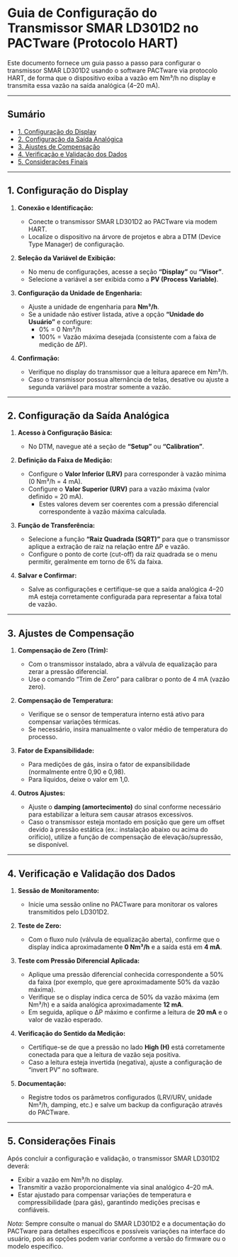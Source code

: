# Guia de Configuração do Transmissor SMAR LD301D2 no PACTware (Protocolo HART)

Este documento fornece um guia passo a passo para configurar o transmissor SMAR LD301D2 usando o software PACTware via protocolo HART, de forma que o dispositivo exiba a vazão em Nm³/h no display e transmita essa vazão na saída analógica (4–20 mA).

---

## Sumário

- [1. Configuração do Display](#1-configuração-do-display)
- [2. Configuração da Saída Analógica](#2-configuração-da-saída-analógica)
- [3. Ajustes de Compensação](#3-ajustes-de-compensação)
- [4. Verificação e Validação dos Dados](#4-verificação-e-validação-dos-dados)
- [5. Considerações Finais](#5-considerações-finais)

---

## 1. Configuração do Display

1. **Conexão e Identificação:**  
   - Conecte o transmissor SMAR LD301D2 ao PACTware via modem HART.
   - Localize o dispositivo na árvore de projetos e abra a DTM (Device Type Manager) de configuração.

2. **Seleção da Variável de Exibição:**  
   - No menu de configurações, acesse a seção **“Display”** ou **“Visor”**.
   - Selecione a variável a ser exibida como a **PV (Process Variable)**.

3. **Configuração da Unidade de Engenharia:**  
   - Ajuste a unidade de engenharia para **Nm³/h**.
   - Se a unidade não estiver listada, ative a opção **“Unidade do Usuário”** e configure:
     - 0% = 0 Nm³/h 
     - 100% = Vazão máxima desejada (consistente com a faixa de medição de ΔP).

4. **Confirmação:**  
   - Verifique no display do transmissor que a leitura aparece em Nm³/h.
   - Caso o transmissor possua alternância de telas, desative ou ajuste a segunda variável para mostrar somente a vazão.

---

## 2. Configuração da Saída Analógica

1. **Acesso à Configuração Básica:**  
   - No DTM, navegue até a seção de **“Setup”** ou **“Calibration”**.

2. **Definição da Faixa de Medição:**  
   - Configure o **Valor Inferior (LRV)** para corresponder à vazão mínima (0 Nm³/h = 4 mA).
   - Configure o **Valor Superior (URV)** para a vazão máxima (valor definido = 20 mA).  
     - Estes valores devem ser coerentes com a pressão diferencial correspondente à vazão máxima calculada.

3. **Função de Transferência:**  
   - Selecione a função **“Raiz Quadrada (SQRT)”** para que o transmissor aplique a extração de raiz na relação entre ΔP e vazão.
   - Configure o ponto de corte (cut-off) da raiz quadrada se o menu permitir, geralmente em torno de 6% da faixa.

4. **Salvar e Confirmar:**  
   - Salve as configurações e certifique-se que a saída analógica 4–20 mA esteja corretamente configurada para representar a faixa total de vazão.

---

## 3. Ajustes de Compensação

1. **Compensação de Zero (Trim):**  
   - Com o transmissor instalado, abra a válvula de equalização para zerar a pressão diferencial.
   - Use o comando “Trim de Zero” para calibrar o ponto de 4 mA (vazão zero).

2. **Compensação de Temperatura:**  
   - Verifique se o sensor de temperatura interno está ativo para compensar variações térmicas.
   - Se necessário, insira manualmente o valor médio de temperatura do processo.

3. **Fator de Expansibilidade:**  
   - Para medições de gás, insira o fator de expansibilidade (normalmente entre 0,90 e 0,98).
   - Para líquidos, deixe o valor em 1,0.

4. **Outros Ajustes:**  
   - Ajuste o **damping (amortecimento)** do sinal conforme necessário para estabilizar a leitura sem causar atrasos excessivos.
   - Caso o transmissor esteja montado em posição que gere um offset devido à pressão estática (ex.: instalação abaixo ou acima do orifício), utilize a função de compensação de elevação/supressão, se disponível.

---

## 4. Verificação e Validação dos Dados

1. **Sessão de Monitoramento:**  
   - Inicie uma sessão online no PACTware para monitorar os valores transmitidos pelo LD301D2.

2. **Teste de Zero:**  
   - Com o fluxo nulo (válvula de equalização aberta), confirme que o display indica aproximadamente **0 Nm³/h** e a saída está em **4 mA**.

3. **Teste com Pressão Diferencial Aplicada:**  
   - Aplique uma pressão diferencial conhecida correspondente a 50% da faixa (por exemplo, que gere aproximadamente 50% da vazão máxima).  
   - Verifique se o display indica cerca de 50% da vazão máxima (em Nm³/h) e a saída analógica aproximadamente **12 mA**.
   - Em seguida, aplique o ΔP máximo e confirme a leitura de **20 mA** e o valor de vazão esperado.

4. **Verificação do Sentido da Medição:**  
   - Certifique-se de que a pressão no lado **High (H)** está corretamente conectada para que a leitura de vazão seja positiva.
   - Caso a leitura esteja invertida (negativa), ajuste a configuração de “invert PV” no software.

5. **Documentação:**  
   - Registre todos os parâmetros configurados (LRV/URV, unidade Nm³/h, damping, etc.) e salve um backup da configuração através do PACTware.

---

## 5. Considerações Finais

Após concluir a configuração e validação, o transmissor SMAR LD301D2 deverá:
- Exibir a vazão em Nm³/h no display.
- Transmitir a vazão proporcionalmente via sinal analógico 4–20 mA.
- Estar ajustado para compensar variações de temperatura e compressibilidade (para gás), garantindo medições precisas e confiáveis.

*Nota:* Sempre consulte o manual do SMAR LD301D2 e a documentação do PACTware para detalhes específicos e possíveis variações na interface do usuário, pois as opções podem variar conforme a versão do firmware ou o modelo específico.
